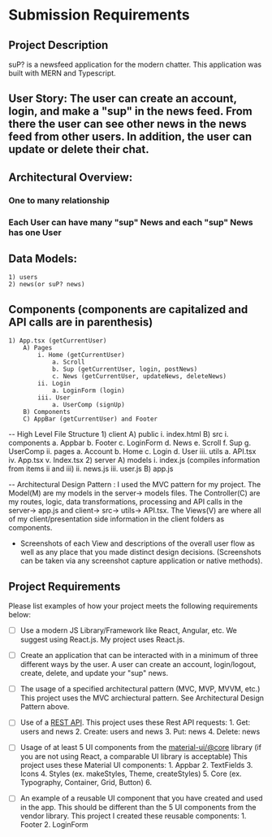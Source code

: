# Submission Requirements
## Project Description
suP? is a newsfeed application for the modern chatter. This application was built with MERN and Typescript. 

## User Story: The user can create an account, login, and make a "sup" in the news feed. From there the user can see other news in the news feed from other users. In addition, the user can update or delete their chat. 

## Architectural Overview: 
### One to many relationship
### Each User can have many "sup" News and each "sup" News has one User 

## Data Models: 
    1) users
    2) news(or suP? news) 

## Components (components are capitalized and API calls are in parenthesis)
    1) App.tsx (getCurrentUser)
        A) Pages 
            i. Home (getCurrentUser)
                a. Scroll
                b. Sup (getCurrentUser, login, postNews) 
                c. News (getCurrentUser, updateNews, deleteNews)
            ii. Login
                a. LoginForm (login)
            iii. User
                a. UserComp (signUp)
        B) Components 
        C) AppBar (getCurrentUser) and Footer 

-- High Level File Structure 
    1) client
        A) public
            i. index.html
        B) src
            i. components
                a. Appbar
                b. Footer
                c. LoginForm
                d. News
                e. Scroll
                f. Sup
                g. UserComp
            ii. pages
                a. Account 
                b. Home
                c. Login
                d. User 
            iii. utils
                a. API.tsx 
            iv. App.tsx
            v. Index.tsx
    2) server 
        A) models
            i. index.js (compiles information from items ii and iii)
            ii. news.js
            iii. user.js 
        B) app.js 

-- Architectural Design Pattern : I used the MVC pattern for my project. The Model(M) are my models in the server-> models files. The Controller(C) are my routes, logic, data transformations, processing and API calls in the server-> app.js and client-> src-> utils-> API.tsx. The Views(V) are where all of my client/presentation side information in the client folders as components. 


- Screenshots of each View and descriptions of the overall user flow as well as any place that you made distinct design decisions.  (Screenshots can be taken via any screenshot capture application or native methods).


## Project Requirements
Please list examples of how your project meets the following requirements below:
- [ ] Use a modern JS Library/Framework like React, Angular, etc. We suggest using React.js.
    My project uses React.js.

- [ ] Create an application that can be interacted with in a minimum of three different ways by the user.
    A user can create an account, login/logout, create, delete, and update your "sup" news. 

- [ ] The usage of a specified architectural pattern (MVC, MVP, MVVM,  etc.)
    This project uses the MVC archiectural pattern. See Architectural Design Pattern above. 

- [ ] Use of a [REST API](https://medium.com/@arteko/the-best-way-to-use-rest-apis-in-swift-95e10696c980).
    This project uses these Rest API requests: 
        1. Get: users and news 
        2. Create: users and news
        3. Put: news
        4. Delete: news

- [ ] Usage of at least 5 UI components from the [material-ui/@core](https://material-ui.com/) library (if you are not using React, a comparable UI library is acceptable)
    This project uses these Material UI components:
        1. Appbar
        2. TextFields
        3. Icons 
        4. Styles (ex. makeStyles, Theme, createStyles)
        5. Core (ex. Typography, Container, Grid, Button)
        6. 

- [ ] An example of a reusable UI component that you have created and used in the app. This should be different than the 5 UI components from the vendor library.
    This project I created these reusable components:
        1. Footer
        2. LoginForm
